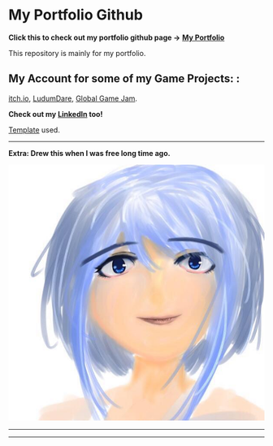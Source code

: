 # My Portfolio Github

**Click this to check out my portfolio github page ->** [**My Portfolio**](https://fjinn.github.io/)

This repository is mainly for my portfolio. 

## My Account for some of my Game Projects: :
[itch.io](https://pfjinn.itch.io/), [LudumDare](https://ldjam.com/users/phangfengjinn/games), [Global Game Jam](https://globalgamejam.org/users/fjinn).

**Check out my [LinkedIn](https://www.linkedin.com/in/fjinnphang/) too!**

[Template](https://github.com/evanca/quick-portfolio) used.





___

**Extra: Drew this when I was free long time ago.**

<img src="images/Sketch01.jpg?raw=true"/>

___






___
